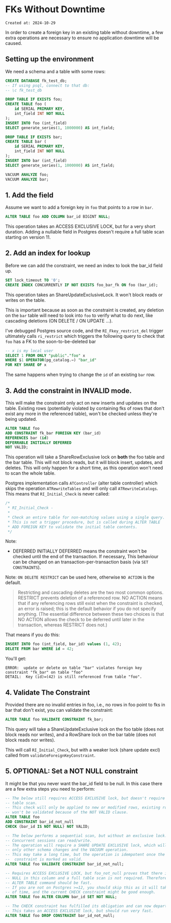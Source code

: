 # FKs Without Downtime

```
Created at: 2024-10-29
```

In order to create a foreign key in an existing table without downtime, a few
extra operations are necessary to ensure no application downtime will be
caused.

## Setting up the environment

We need a schema and a table with some rows:

```sql
CREATE DATABASE fk_test_db;
-- If using psql, connect to that db:
-- \c fk_test_db

DROP TABLE IF EXISTS foo;
CREATE TABLE foo (
    id SERIAL PRIMARY KEY,
    int_field INT NOT NULL
);
INSERT INTO foo (int_field)
SELECT generate_series(1, 1000000) AS int_field;

DROP TABLE IF EXISTS bar;
CREATE TABLE bar (
    id SERIAL PRIMARY KEY,
    int_field INT NOT NULL
);
INSERT INTO bar (int_field)
SELECT generate_series(1, 1000000) AS int_field;

VACUUM ANALYZE foo;
VACUUM ANALYZE bar;
```

## 1. Add the field

Assume we want to add a foreign key in `foo` that points to a row in `bar`.

```sql
ALTER TABLE foo ADD COLUMN bar_id BIGINT NULL;
```

This operation takes an ACCESS EXCLUSIVE LOCK, but for a very short duration.
Adding a nullable field in Postgres doesn't require a full table scan starting
on version 11.

## 2. Add an index for lookup

Before we can add the constraint, we need an index to look the bar_id field up.

```sql
SET lock_timeout TO '0';
CREATE INDEX CONCURRENTLY IF NOT EXISTS foo_bar_fk ON foo (bar_id);
```

This operation takes an ShareUpdateExclusiveLock. It won't block reads or
writes on the table.

This is important because as soon as the constraint is created, any deletion
on the `bar` table will need to look into `foo` to verify what to do next, like
cascading deletions (ON DELETE / ON UPDATE ...).

I've debugged Postgres source code, and the `RI_Fkey_restrict_del` trigger
ultimately calls `ri_restrict` which triggers the following query to check
that `foo` has a FK to the soon-to-be-deleted bar

```sql
-- x is my local user
SELECT 1 FROM ONLY "public"."foo" x
WHERE $1 OPERATOR(pg_catalog.=) "bar_id"
FOR KEY SHARE OF x
```

The same happens when trying to change the `id` of an existing `bar` row.

## 3. Add the constraint in INVALID mode.

This will make the constraint only act on new inserts and updates on the table.
Existing rows (potentially violated by containing fks of rows that don't exist
any more in the referenced table), won't be checked unless they're being
updated.

```sql
ALTER TABLE foo
ADD CONSTRAINT fk_bar FOREIGN KEY (bar_id)
REFERENCES bar (id)
DEFERRABLE INITIALLY DEFERRED
NOT VALID;
```

This operation will take a ShareRowExclusive lock on **both** the foo table
and the bar table. This will not block reads, but it will block insert,
updates, and deletes. This will only happen for a short time, as this operation
won't need to scan the whole table.

Postgres implementation calls `ATController` (alter table controller) which
skips the operation `ATRewriteTables` and will only call `ATRewriteCatalogs`.
This means that `RI_Initial_Check` is never called:

```c
/*
 * RI_Initial_Check -
 *
 * Check an entire table for non-matching values using a single query.
 * This is not a trigger procedure, but is called during ALTER TABLE
 * ADD FOREIGN KEY to validate the initial table contents.
 */
```

Note:
 - DEFERRED INITIALLY DEFERRED means the constraint won't be checked until the
   end of the transaction. If necessary, This behaviour can be changed on an
   transaction-per-transaction basis (via `SET CONSTRAINTS`).

Note: `ON DELETE RESTRICT` can be used here, otherwise `NO ACTION` is the
default.

> Restricting and cascading deletes are the two most common options. RESTRICT
> prevents deletion of a referenced row. NO ACTION means that if any
> referencing rows still exist when the constraint is checked, an error is
> raised; this is the default behavior if you do not specify anything. (The
> essential difference between these two choices is that NO ACTION allows the
> check to be deferred until later in the transaction, whereas RESTRICT does
> not.)

That means if you do this:

```sql
INSERT INTO foo (int_field, bar_id) values (1, 42);
DELETE FROM bar WHERE id = 42;
```

You'll get:

```
ERROR:  update or delete on table "bar" violates foreign key constraint "fk_bar" on table "foo"
DETAIL:  Key (id)=(42) is still referenced from table "foo".
```

## 4. Validate The Constraint

Provided there are no invalid entries in foo, i.e., no rows in foo point to
fks in bar that don't exist, you can validate the constraint:

```sql
ALTER TABLE foo VALIDATE CONSTRAINT fk_bar;
```

This query will take a ShareUpdateExclusive lock on the foo table (does
not block reads nor writes), and a RowShare lock on the bar table (does
not block reads nor writes).

This will call `RI_Initial_Check`, but with a weaker lock (share update excl)
called from `validateForeignKeyConstraint`.

## 5. OPTIONAL: Set a NOT NULL constraint

It might be that you never want the bar_id field to be null. In this case
there are a few extra steps you need to perform:

```sql
-- The below still requires ACCESS EXCLUSIVE lock, but doesn't require a full
-- table scan.
-- This check will only be applied to new or modified rows, existing rows
-- won't be validated because of the NOT VALID clause.
ALTER TABLE foo
ADD CONSTRAINT bar_id_not_null
CHECK (bar_id IS NOT NULL) NOT VALID;

-- The below performs a sequential scan, but without an exclusive lock.
-- Concurrent sessions can read/write.
-- The operation will require a SHARE UPDATE EXCLUSIVE lock, which will block
-- only other schema changes and the VACUUM operation.
-- This may take a long time, but the operation is idempotent once the
--  constraint is marked as valid.
ALTER TABLE foo VALIDATE CONSTRAINT bar_id_not_null;

-- Requires ACCESS EXCLUSIVE LOCK, but foo_not_null proves that there is no
-- NULL in this column and a full table scan is not required. Therefore, the
-- ALTER TABLE command should be fast.
-- If you are not on Postgres >=12, you should skip this as it will take a lot
-- of time, and the current CHECK constraint might be good enough.
ALTER TABLE foo ALTER COLUMN bar_id SET NOT NULL;

-- The CHECK constraint has fulfilled its obligation and can now departure.
-- This takes an ACCESS EXCLUSIVE lock, but should run very fast.
ALTER TABLE foo DROP CONSTRAINT bar_id_not_null;
```
